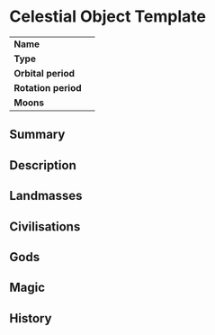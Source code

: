 # Celestial Object Template

|||
| --- | --- |
| **Name** | | celestial.1
| **Type** | |
| **Orbital period** | |
| **Rotation period** | | *Delete if not a planet*
| **Moons** | | *Delete if not planet*

## Summary

## Description

## Landmasses

## Civilisations

## Gods

## Magic

## History
